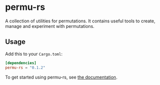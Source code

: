 # permu-rs
A collection of utilities for permutations. It contains useful tools to create, manage and experiment with permutations.

## Usage

Add this to your `Cargo.toml`:

```toml
[dependencies]
permu-rs = "0.1.2"
```

To get started using permu-rs, see [the documentation](https://docs.rs/permu-rs/0.1.2/permu_rs/).

